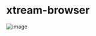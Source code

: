 # xtream-browser

![image](https://user-images.githubusercontent.com/12754111/131267122-062bf98f-e854-40d0-8eca-ad124c22b366.png)
